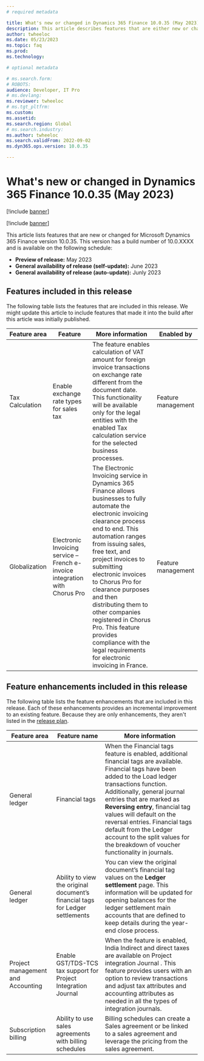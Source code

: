 ```yaml
---
# required metadata

title: What's new or changed in Dynamics 365 Finance 10.0.35 (May 2023)
description: This article describes features that are either new or changed in the Microsoft Dynamics 365 Finance version 10.0.35 preview release.
author: twheeloc
ms.date: 05/23/2023
ms.topic: faq
ms.prod: 
ms.technology: 

# optional metadata

# ms.search.form: 
# ROBOTS: 
audience: Developer, IT Pro
# ms.devlang: 
ms.reviewer: twheeloc
# ms.tgt_pltfrm: 
ms.custom: 
ms.assetid: 
ms.search.region: Global
# ms.search.industry: 
ms.author: twheeloc
ms.search.validFrom: 2022-09-02
ms.dyn365.ops.version: 10.0.35

---
```


# What's new or changed in Dynamics 365 Finance 10.0.35 (May 2023)

[!include [banner](../includes/banner.md)]

[!include [banner](../includes/preview-banner.md)]

This article lists features that are new or changed for Microsoft Dynamics 365 Finance version 10.0.35. This version has a build number of 10.0.XXXX and is available on the following schedule:

- **Preview of release:** May 2023
- **General availability of release (self-update):** June 2023
- **General availability of release (auto-update):** Junly 2023

## Features included in this release

The following table lists the features that are included in this release. We might update this article to include features that made it into the build after this article was initially published.

| Feature area | Feature | More information | Enabled by |
|--------------|---------|------------------|------------|
| Tax Calculation | Enable exchange rate types for sales tax | The feature enables calculation of VAT amount for foreign invoice transactions on exchange rate different from the document date. This functionality will be available only for the legal entities with the enabled Tax calculation service for the selected business processes. | Feature management |
|Globalization |Electronic Invoicing service – French e-invoice integration with Chorus Pro|The Electronic Invoicing service in Dynamics 365 Finance allows businesses to fully automate the electronic invoicing clearance process end to end. This automation ranges from issuing sales, free text, and project invoices to submitting electronic invoices to Chorus Pro for clearance purposes and then distributing them to other companies registered in Chorus Pro. This feature provides compliance with the legal requirements for electronic invoicing in France.| Feature management|


## Feature enhancements included in this release

The following table lists the feature enhancements that are included in this release. Each of these enhancements provides an incremental improvement to an existing feature. Because they are only enhancements, they aren't listed in the [release plan](/dynamics365-release-plan/2023wave1/finance-operations/dynamics365-finance).

| Feature area | Feature name | More information |
|--------------|--------------|------------------|
|General ledger|Financial tags|When the Financial tags feature is enabled, additional financial tags are available. Financial tags have been added to the Load ledger transactions function. Additionally, general journal entries that are marked as **Reversing entry**, financial tag values will default on the reversal entries. Financial tags default from the Ledger account to the split values for the breakdown of voucher functionality in journals.|
|General ledger|Ability to view the original document’s financial tags for Ledger settlements|You can view the original document’s financial tag values on the **Ledger settlement** page. This information will be updated for opening balances for the ledger settlement main accounts that are defined to keep details during the year-end close process.|
|Project management and Accounting |Enable GST/TDS-TCS tax support for Project Integration Journal|When the feature is enabled, India Indirect and direct taxes are available on Project integration Journal . This feature provides users with an option to review transactions and adjust tax attributes and accounting attributes as needed in all the types of integration journals.|
|Subscription billing |Ability to use sales agreements with billing schedules |Billing schedules can create a Sales agreement or be linked to a sales agreement and leverage the pricing from the sales agreement.|




